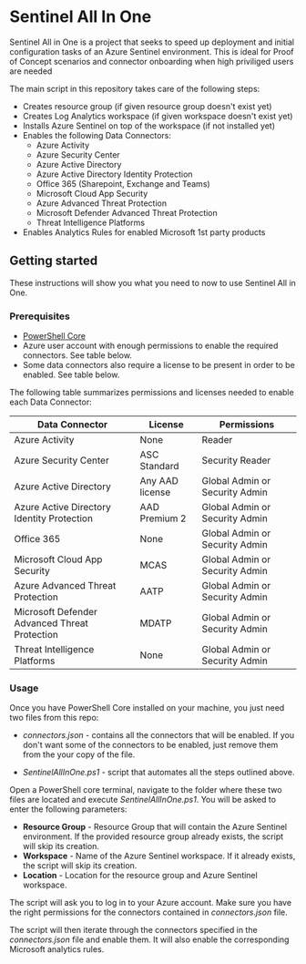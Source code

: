 # Sentinel All In One

Sentinel All in One is a project that seeks to speed up deployment and initial configuration tasks of an Azure Sentinel environment. This is ideal for Proof of Concept scenarios and connector onboarding when high priviliged users are needed

The main script in this repository takes care of the following steps:

- Creates resource group (if given resource group doesn't exist yet)
- Creates Log Analytics workspace (if given workspace doesn't exist yet)
- Installs Azure Sentinel on top of the workspace (if not installed yet)
- Enables the following Data Connectors: 
    + Azure Activity
    + Azure Security Center
    + Azure Active Directory
    + Azure Active Directory Identity Protection
    + Office 365 (Sharepoint, Exchange and Teams)
    + Microsoft Cloud App Security
    + Azure Advanced Threat Protection
    + Microsoft Defender Advanced Threat Protection
    + Threat Intelligence Platforms
- Enables Analytics Rules for enabled Microsoft 1st party products 

## Getting started
These instructions will show you what you need to now to use Sentinel All in One.

### Prerequisites

- [PowerShell Core](https://github.com/PowerShell/PowerShell)
- Azure user account with enough permissions to enable the required connectors. See table below.
- Some data connectors also require a license to be present in order to be enabled. See table below.

The following table summarizes permissions and licenses needed to enable each Data Connector:

| Data Connector                                 | License         |  Permissions                   |
| ---------------------------------------------- | --------------- |--------------------------------|
| Azure Activity                                 | None            |Reader                          |
| Azure Security Center                          | ASC Standard    |Security Reader                 |
| Azure Active Directory                         | Any AAD license |Global Admin or Security Admin  |
| Azure Active Directory Identity Protection     | AAD Premium 2   |Global Admin or Security Admin  |
| Office 365                                     | None            |Global Admin or Security Admin  |         |
| Microsoft Cloud App Security                   | MCAS            |Global Admin or Security Admin  |
| Azure Advanced Threat Protection               | AATP            |Global Admin or Security Admin  |       |
| Microsoft Defender Advanced Threat Protection  | MDATP           |Global Admin or Security Admin  |
| Threat Intelligence Platforms                  | None            |Global Admin or Security Admin  |

### Usage

Once you have PowerShell Core installed on your machine, you just need two files from this repo: 

* *connectors.json* - contains all the connectors that will be enabled. If you don't want some of the connectors to be enabled, just remove them from the your copy of the file.

* *SentinelAllInOne.ps1* - script that automates all the steps outlined above.

Open a PowerShell core terminal, navigate to the folder where these two files are located and execute *SentinelAllInOne.ps1*. You will be asked to enter the following parameters:

 - **Resource Group** - Resource Group that will contain the Azure Sentinel environment. If the provided resource group already exists, the script will skip its creation.
 - **Workspace** - Name of the Azure Sentinel workspace. If it already exists, the script will skip its creation.
 - **Location** - Location for the resource group and Azure Sentinel workspace.

The script will ask you to log in to your Azure account. Make sure you have the right permissions for the connectors contained in *connectors.json* file.

The script will then iterate through the connectors specified in the *connectors.json* file and enable them. It will also enable the corresponding Microsoft analytics rules.
